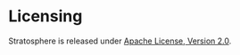 Licensing
=========

Stratosphere is released under [Apache License, Version
2.0](http://www.apache.org/licenses/LICENSE-2.0.html "http://www.apache.org/licenses/LICENSE-2.0.html").
